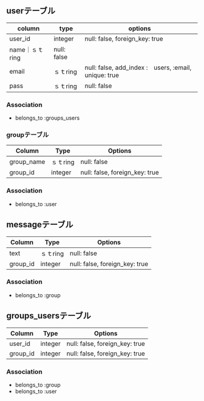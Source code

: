 ## 

## userテーブル

|column|type|options|
|------|----|-------|
user_id|integer|null: false, foreign_key: true|
name｜ｓｔring|null: false|
email|ｓｔring|null: false, add_index :　users, :email, unique: true
pass|ｓｔring|null: false|

### Association
- belongs_to :groups_users


### groupテーブル
|Column|Type|Options|
|------|----|-------|
group_name|ｓｔring|null: false|
group_id|integer|null: false, foreign_key: true|

### Association
- belongs_to :user

## messageテーブル
|Column|Type|Options|
|------|----|-------|
text|ｓｔring|null: false|
group_id|integer|null: false, foreign_key: true|

### Association
- belongs_to :group

## groups_usersテーブル

|Column|Type|Options|
|------|----|-------|
|user_id|integer|null: false, foreign_key: true|
|group_id|integer|null: false, foreign_key: true|

### Association
- belongs_to :group
- belongs_to :user